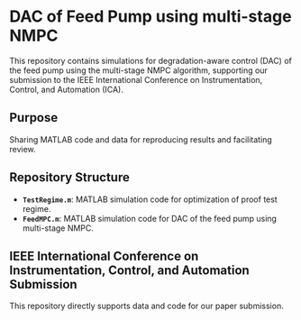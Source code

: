 # DAC of Feed Pump using multi-stage NMPC

This repository contains simulations for degradation-aware control (DAC) of the feed pump using the multi-stage NMPC algorithm, supporting our submission to the IEEE International Conference on Instrumentation, Control, and Automation (ICA).

## Purpose

Sharing MATLAB code and data for reproducing results and facilitating review.

## Repository Structure

* **`TestRegime.m`**: MATLAB simulation code for optimization of proof test regime.
* **`FeedMPC.m`**: MATLAB simulation code for DAC of the feed pump using multi-stage NMPC.

## IEEE International Conference on Instrumentation, Control, and Automation Submission

This repository directly supports data and code for our paper submission.
